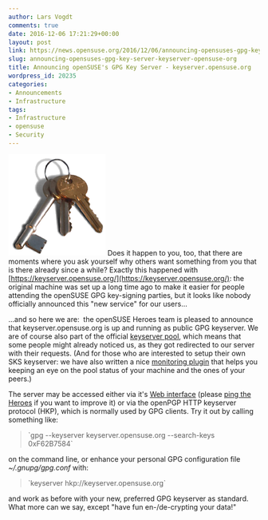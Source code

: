 ```yaml
---
author: Lars Vogdt
comments: true
date: 2016-12-06 17:21:29+00:00
layout: post
link: https://news.opensuse.org/2016/12/06/announcing-opensuses-gpg-key-server-keyserver-opensuse-org/
slug: announcing-opensuses-gpg-key-server-keyserver-opensuse-org
title: Announcing openSUSE's GPG Key Server - keyserver.opensuse.org
wordpress_id: 20235
categories:
- Announcements
- Infrastructure
tags:
- Infrastructure
- opensuse
- Security
---
```


[![sks-keyserver logo](/wp-content/uploads/2016/12/keys.png)](/wp-content/uploads/2016/12/keys.png) Does it happen to you, too, that there are moments where you ask yourself why others want something from you that is there already since a while? Exactly this happened with [https://keyserver.opensuse.org/](https://keyserver.opensuse.org/): the original machine was set up a long time ago to make it easier for people attending the openSUSE GPG key-signing parties, but it looks like nobody officially announced this "new service" for our users...

...and so here we are:  the openSUSE Heroes team is pleased to announce that keyserver.opensuse.org is up and running as public GPG keyserver. We are of course also part of the official [keyserver pool](https://sks-keyservers.net/), which means that some people might already noticed us, as they got redirected to our server with their requests. (And for those who are interested to setup their own SKS keyserver: we have also written a nice [monitoring plugin](//software.opensuse.org/package/monitoring-plugins-sks_keyserver) that helps you keeping an eye on the pool status of your machine and the ones of your peers.)

The server may be accessed either via it's [Web interface](https://keyserver.opensuse.org/) (please [ping the Heroes](https://en.opensuse.org/openSUSE:Heroes) if you want to improve it) or via the openPGP HTTP keyserver protocol (HKP), which is normally used by GPG clients.
Try it out by calling something like:


<blockquote>`gpg --keyserver keyserver.opensuse.org --search-keys 0xF62B7584`</blockquote>


on the command line, or enhance your personal GPG configuration file _~/.gnupg/gpg.conf_ with:


<blockquote>`keyserver hkp://keyserver.opensuse.org`</blockquote>


and work as before with your new, preferred GPG keyserver as standard. What more can we say, except "have fun en-/de-crypting your data!"
